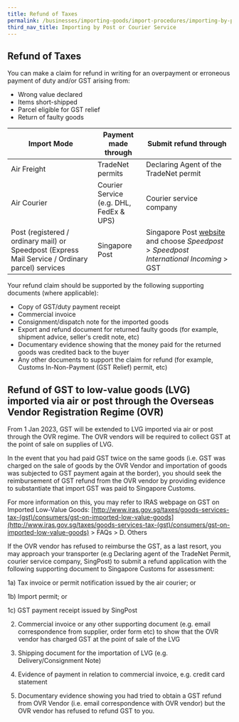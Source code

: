 ```yaml
---
title: Refund of Taxes
permalink: /businesses/importing-goods/import-procedures/importing-by-post-or-courier-service/refund-of-taxes/
third_nav_title: Importing by Post or Courier Service
---
```

## Refund of Taxes

You can make a claim for refund in writing for an overpayment or erroneous payment of duty and/or GST arising from:

-   Wrong value declared
-   Items short-shipped
-   Parcel eligible for GST relief
-   Return of faulty goods

| **Import Mode**  |  **Payment made through** |  **Submit refund through** |
|---|---|---|
| Air Freight  | TradeNet permits  |  Declaring Agent of the TradeNet permit |
| Air Courier  |  Courier Service <br> (e.g. DHL, FedEx &amp; UPS) |  Courier service company |
|  Post (registered / ordinary mail) or Speedpost (Express Mail Service / Ordinary parcel) services | Singapore Post <br>  |  Singapore Post [website](https://crmint.singpost.com/spcontactus) and choose *Speedpost*  &gt; *Speedpost* *International Incoming* &gt; GST<br>

Your refund claim should be supported by the following supporting documents (where applicable):

-   Copy of GST/duty payment receipt
-   Commercial invoice
-   Consignment/dispatch note for the imported goods
-   Export and refund document for returned faulty goods (for example, shipment advice, seller's credit note, etc)
-   Documentary evidence showing that the money paid for the returned goods was credited back to the buyer
-   Any other documents to support the claim for refund (for example, Customs In-Non-Payment (GST Relief) permit, etc)


## Refund of GST to low-value goods (LVG) imported via air or post through the Overseas Vendor Registration Regime (OVR)

From 1 Jan 2023, GST will be extended to LVG imported via air or post through the OVR regime. The OVR vendors will be required to collect GST at the point of sale on supplies of LVG.

In the event that you had paid GST twice on the same goods (i.e. GST was charged on the sale of goods by the OVR Vendor and importation of goods was subjected to GST payment again at the border), you should seek the reimbursement of GST refund from the OVR vendor by providing evidence to substantiate that import GST was paid to Singapore Customs. 

For more information on this, you may refer to IRAS webpage on GST on Imported Low-Value Goods: [http://www.iras.gov.sg/taxes/goods-services-tax-(gst)/consumers/gst-on-imported-low-value-goods](http://www.iras.gov.sg/taxes/goods-services-tax-(gst)/consumers/gst-on-imported-low-value-goods) &gt; FAQs &gt; D. Others 

If the OVR vendor has refused to reimburse the GST, as a last resort, you may approach your transporter (e.g Declaring agent of the TradeNet Permit, courier service company, SingPost) to submit a refund application with the following supporting document to Singapore Customs for assessment:

1a) Tax invoice or permit notification issued by the air courier; or

1b) Import permit; or

1c)	GST payment receipt issued by SingPost

2)	Commercial invoice or any other supporting document (e.g. email correspondence from supplier, order form etc) to show that the OVR vendor has charged GST at the point of sale of the LVG

3)	Shipping document for the importation of LVG (e.g. Delivery/Consignment Note)

4)	Evidence of payment in relation to commercial invoice, e.g. credit card statement

5)	Documentary evidence showing you had tried to obtain a GST refund from OVR Vendor (i.e. email correspondence with OVR vendor) but the OVR vendor has refused to refund GST to you.
